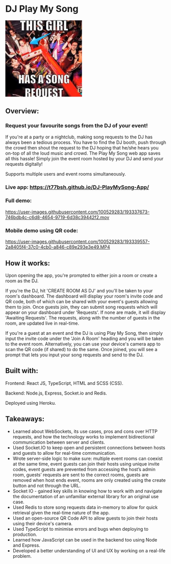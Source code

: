 # DJ Play My Song

<img src="frontend/src/images/meme.jpeg" width="240" height="240">


## Overview:
### Request your favourite songs from the DJ of your event!
If you're at a party or a nightclub, making song requests to the DJ has always been a tedious process. You have to find the DJ booth, push through the crowd then shout the request to the DJ hoping that he/she hears you on-top of all the loud music and crowd. The Play My Song web app saves all this hassle! Simply join the event room hosted by your DJ and send your requests digitally!

Supports multiple users and event rooms simultaneously.


### Live app: https://t77bsh.github.io/DJ-PlayMySong-App/

### Full demo:

https://user-images.githubusercontent.com/100529283/193337673-746bdb4c-c6d8-4654-9719-6d38c39442f2.mov

### Mobile demo using QR code:

https://user-images.githubusercontent.com/100529283/193339557-2a8405f4-37c0-4cb0-a846-c89e293e3e49.MP4

## How it works:
Upon opening the app, you're prompted to either join a room or create a room as the DJ.

If you're the DJ, hit 'CREATE ROOM AS DJ' and you'll be taken to your room's dashboard. The dashboard will display your room's invite code and QR code, both of which can be shared with your event's guests allowing them to join. Once guests join, they can submit song requests which will appear on your dashboard under 'Requests'. If none are made, it will display 'Awaiting Requests'. The requests, along with the number of guests in the room, are updated live in real-time.

If you're a guest at an event and the DJ is using Play My Song, then simply input the invite code under the 'Join A Room' heading and you will be taken to the event room. Alternatively, you can use your device's camera app to scan the QR code (if shared) to do the same. Once joined, you will see a prompt that lets you input your song requests and send to the DJ. 

## Built with:
Frontend: React JS, TypeScript, HTML and SCSS (CSS).

Backend: Node.js, Express, Socket.io and Redis.

Deployed using Heroku.

## Takeaways:
- Learned about WebSockets, its use cases, pros and cons over HTTP requests, and how the technology works to implement bidirectional communication between server and clients.
- Used Socket.IO to keep open and persistent connections between hosts and guests to allow for real-time communication.
- Wrote server-side logic to make sure: multiple event rooms can coexist at the same time, event guests can join their hosts using unique invite codes, event guests are prevented from accessing the host’s admin room, guests’ requests are sent to the correct rooms, guests are removed when host ends event, rooms are only created using the create button and not through the URL.
- Socket IO - gained key skills in knowing how to work with and navigate the documentation of an unfamiliar external library for an original use case.
- Used Redis to store song requests data in-memory to allow for quick retrieval given the real-time nature of the app.
- Used an open-source QR Code API to allow guests to join their hosts using their device's camera.
- Used TypeScript to minimise errors and bugs when deploying to production.
- Learned how JavaScript can be used in the backend too using Node and Express.
- Developed a better understanding of UI and UX by working on a real-life problem.
